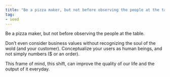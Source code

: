 ```yaml
---
title: "Be a pizza maker, but not before observing the people at the table."
tag: 
- seed
---
```


Be a pizza maker, but not before observing the people at the table. 

Don’t even consider business values without recognizing the soul of the wold (and your customer). Conceptualize your users as human beings, and not simply numbers ($ or an order). 

This frame of mind, this shift, can improve the quality of our life and the output of it everyday. 
